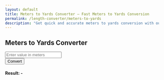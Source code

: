 ```yaml
---
layout: default
title: Meters to Yards Converter – Fast Meters to Yards Conversion
permalink: /length-converter/meters-to-yards
description: "Get quick and accurate meters to yards conversion with our reliable online tool. Perfect for sports, landscaping, and more."
---
```



<div class="container p-4">
    <div class="card shadow-lg p-4 col-12 col-sm-8 col-md-6">
        <h2 class="text-center mb-4">Meters to Yards Converter</h2>
        <div class="mb-3">
            <input type="number" id="inputValue" class="form-control shadow" placeholder="Enter value in meters">
        </div>
        <button class="btn btn-primary btn-shadow w-100" onclick="convert()">Convert</button>
        <div class="mt-3">
            <h4>Result: <span id="result">-</span></h4>
        </div>
    </div>
</div>

<script>
    function convert() {
        let inputValue = document.getElementById("inputValue").value;
        let resultElement = document.getElementById("result");

        if (inputValue === "" || isNaN(inputValue)) {
            resultElement.innerText = "Please enter a valid number";
            return;
        }

        let result = inputValue * 1.09361; // Convert meters to yards
        resultElement.innerText = result.toFixed(2) + " yards";
    }
</script>